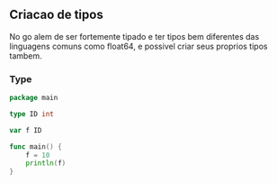 ## Criacao de tipos

No go alem de ser fortemente tipado e ter tipos bem diferentes das linguagens comuns como float64, e possivel criar seus proprios tipos tambem.

### Type


```go
package main

type ID int

var f ID

func main() {
    f = 10
    println(f)
}
```